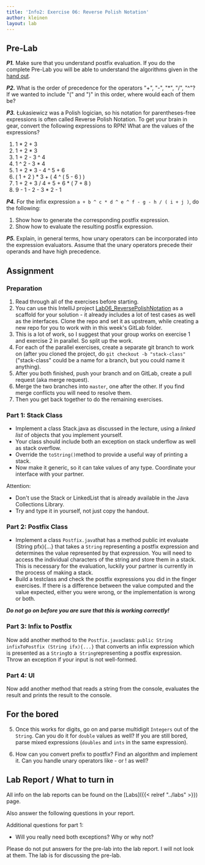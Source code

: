 ```yaml
---
title: 'Info2: Exercise 06: Reverse Polish Notation'
author: kleinen
layout: lab
---
```


## Pre-Lab

***P1.*** Make sure that you understand postfix evaluation. If you do the complete Pre-Lab you will be able to understand the algorithms given in the [hand out](../lab-06-handout).

***P2.*** What is the order of precedence for the operators "+", "-", "\*", "/", "^"? If we wanted to include "(" and ")" in this order, where would each of them be?

***P3.*** &#321;ukasiewicz was a Polish logician, so his notation for parentheses-free expressions is often called Reverse Polish Notation. To get your brain in gear, convert the following expressions to RPN! What are the values of the expressions?

1. 1 * 2 + 3
2. 1 + 2 * 3
3. 1 + 2 - 3 ^ 4
4. 1 ^ 2 - 3 * 4
5. 1 + 2 * 3 - 4 ^ 5 + 6
6. ( 1 + 2 ) * 3 + ( 4 ^ ( 5 - 6 ) )
7. 1 + 2 + 3 / 4 + 5 + 6 * ( 7 + 8 )
8. 9 - 1 - 2 - 3 * 2 - 1
  

***P4.*** For the infix expression `a + b ^ c * d ^ e ^ f - g - h / ( i + j )`, do the following:

1. Show how to generate the corresponding postfix expression.
2. Show how to evaluate the resulting postfix expression.

***P5.*** Explain, in general terms, how unary operators can be incorporated into the expression evaluators. Assume that the unary operators precede their operands and have high precedence.

## Assignment

### Preparation
1. Read through all of the exercises before starting.
2. You can use this IntelliJ project [Lab06_ReversePolishNotation](https://gl-imi.f4.htw-berlin.de/info2-code-stubs-and-samples/lab06_reversepolishnotation) as a scaffold for your solution - it already includes a lot of test cases as well as the interfaces. Clone the repo and set it as upstream, while creating a new repo for you to work with in this week's GitLab folder.
3. This is a lot of work, so I suggest that your group works on exercise 1 and exercise 2 in parallel. So split up the work.
4. For each of the parallel exercises, create a separate git branch to work on (after you cloned the project, do `git checkout -b "stack-class"` ("stack-class" could be a name for a branch, but you could name it anything).
5. After you both finished, push your branch and on GitLab, create a pull request (aka merge request).
6. Merge the two branches into `master`, one after the other. If you find merge conflicts you will need to resolve them.
7. Then you get back together to do the remaining exercises.

### Part 1: Stack Class
  - Implement a class Stack.java as discussed in the lecture, using a *linked list* of objects that you implement yourself.
  - Your class should include both an exception on stack underflow as well as stack overflow.
  - Override the ```toString()```method to provide a useful way of printing a stack.
  - Now make it generic, so it can take values of any type. Coordinate your interface with your partner.

  Attention:
  - Don't use the Stack or LinkedList that is already available in the Java Collections Library.
  - Try and type it in yourself, not just copy the handout.

### Part 2: Postfix Class
  - Implement a class ```Postfix.java```that has a method public int evaluate (String pfx){...}
  that takes a `String` representing a postfix expression and determines the value represented by that expression.
  You will need to access the individual characters of the string and store them in a stack.
  This is necessary for the evaluation, luckily your partner is currently in the process of making a stack.
  - Build a testclass and check the postfix expressions you did in the finger exercises. If there is a difference between the value computed and the value expected, either you were wrong, or the implementation is wrong or both.

***Do not go on before you are sure that this is working correctly!***

### Part 3: Infix to Postfix
Now add another method to the ```Postfix.java```class: ```public String infixToPostfix (String ifx){...}``` that converts an infix expression which is presented as a ```String```to a``` String```representing a postfix expression. Throw an exception if your input is not well-formed.

### Part 4: UI
Now add another method that reads a string from the console, evaluates the result and prints the result to the console.

## For the bored
  5. Once this works for digits, go on and parse multidigit ```Integers``` out of the ```String```. Can you do it for ```double```  values as well? If you are still bored, parse mixed expressions (```doubles```  and ```ints```  in the same expression).

  6. How can you convert prefix to postfix? Find an algorithm and implement it. Can you handle unary operators like - or ! as well?

## Lab Report / What to turn in
All info on the lab reports can be found on the [Labs]({{< relref "../labs" >}}) page.

Also answer the following questions in your report.

Additional questions for part 1:
- Will you really need both exceptions? Why or why not?

Please do not put answers for the pre-lab into the lab report. I will not look at them. The lab is for discussing the pre-lab.
